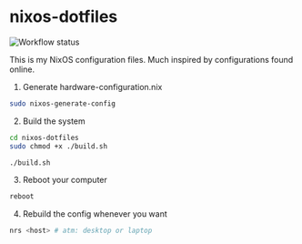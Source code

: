# nixos-dotfiles

![Workflow status](https://github.com/wiizzl/nixos-dotfiles/actions/workflows/check.yml/badge.svg)

This is my NixOS configuration files. Much inspired by configurations found online.

1. Generate hardware-configuration.nix

```sh
sudo nixos-generate-config
```

2. Build the system

```sh
cd nixos-dotfiles
sudo chmod +x ./build.sh

./build.sh
```

3. Reboot your computer

```sh
reboot
```

4. Rebuild the config whenever you want

```sh
nrs <host> # atm: desktop or laptop
```
